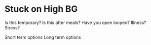 # Stuck on High BG

Is this temporary?
Is this after meals?
Have you open looped?
Illness?
Stress?

Short term options
Long term options

